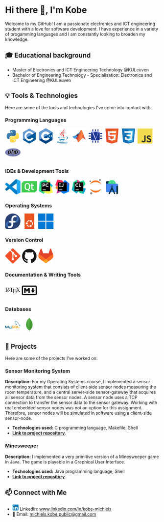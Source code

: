 # Hi there 👋, I'm Kobe

Welcome to my GitHub! I am a passionate electronics and ICT engineering student with a love for software development. I have experience in a variety of progamming languages and I am constantly looking to broaden my knowledge.

## 🎓 Educational background
- Master of Electronics and ICT Engineering Technology @KULeuven
- Bachelor of Engineering Technology - Specialisation: Electronics and ICT Engineering @KULeuven

## 💡 Tools & Technologies

Here are some of the tools and technologies I've come into contact with:

### Programming Languages

<img src="https://github.com/devicons/devicon/blob/master/icons/python/python-original.svg" title="Python" width="50" height="50"/> <img src="https://github.com/devicons/devicon/blob/master/icons/c/c-original.svg" title="C" width="50" height="50"/> <img src="https://github.com/devicons/devicon/blob/master/icons/cplusplus/cplusplus-original.svg" title="C++" width="50" height="50"/> <img src="https://github.com/devicons/devicon/blob/master/icons/java/java-original.svg" title="Java" width="50" height="50"/> <img src="https://github.com/devicons/devicon/blob/master/icons/matlab/matlab-original.svg" title="MATLAB" width="50" height="50"/> <img src="https://github.com/vscode-icons/vscode-icons/blob/master/icons/file_type_verilog.svg" title="Verilog" width="50" height="50"/> <img src="https://github.com/devicons/devicon/blob/master/icons/html5/html5-original.svg" title="HTML" width="50" height="50"/> <img src="https://github.com/devicons/devicon/blob/master/icons/css3/css3-original.svg" title="CSS" width="50" height="50"/> <img src="https://github.com/devicons/devicon/blob/master/icons/javascript/javascript-original.svg" title="JavaScript" width="50" height="50"/> <img src="https://github.com/devicons/devicon/blob/master/icons/php/php-original.svg" title="PHP" width="50" height="50"/>

### IDEs & Development Tools

<img src="https://github.com/devicons/devicon/blob/master/icons/vscode/vscode-original.svg" title="VS Code" width="50" height="50"/> <img src="https://github.com/devicons/devicon/blob/master/icons/qt/qt-original.svg" title="Qt" width="50" height="50"/> <img src="https://github.com/devicons/devicon/blob/master/icons/pycharm/pycharm-original.svg" title="PyCharm" width="50" height="50"/> <img src="https://github.com/devicons/devicon/blob/master/icons/intellij/intellij-original.svg" title="IntelliJ IDEA" width="50" height="50"/> <img src="https://github.com/devicons/devicon/blob/master/icons/clion/clion-original.svg" title="CLion" width="50" height="50"/> <img src="https://github.com/devicons/devicon/blob/master/icons/jupyter/jupyter-original.svg" title="Jupyter" width="50" height="50"/> <img src="https://github.com/devicons/devicon/blob/master/icons/androidstudio/androidstudio-original.svg" title="Android Studio" width="50" height="50"/>

### Operating Systems

<img src="https://github.com/devicons/devicon/blob/master/icons/fedora/fedora-original.svg" title="Fedora 40" width="50" height="50"/> <img src="https://github.com/devicons/devicon/blob/master/icons/ubuntu/ubuntu-original.svg" title="Ubuntu 22.04" width="50" height="50"/> <img src="https://github.com/devicons/devicon/blob/master/icons/windows11/windows11-original.svg" title="Windows 11" width="50" height="50"/>

### Version Control

<img src="https://github.com/devicons/devicon/blob/master/icons/git/git-original.svg" title="git" width="50" height="50"/> <img src="https://github.com/devicons/devicon/blob/master/icons/github/github-original.svg" title="GitHub" width="50" height="50"/> <img src="https://github.com/devicons/devicon/blob/master/icons/gitlab/gitlab-original.svg" title="GitLab" width="50" height="50"/> 

### Documentation & Writing Tools

<img src="https://github.com/devicons/devicon/blob/master/icons/latex/latex-original.svg" title="Latex" width="50" height="50"/> <img src="https://github.com/devicons/devicon/blob/master/icons/markdown/markdown-original.svg" title="Markdown" width="50" height="50"/>

### Databases

<img src="https://github.com/devicons/devicon/blob/master/icons/mysql/mysql-original-wordmark.svg" title="MySQL" width="50" height="50"/> <img src="https://github.com/devicons/devicon/blob/master/icons/mongodb/mongodb-original.svg" title="MongoDB" width="50" height="50"/> 

## 🔭 Projects

Here are some of the projects I've worked on:

### Sensor Monitoring System
**Description:** For my Operating Systems course, I implemented a sensor monitoring system that consists of client-side sensor nodes measuring the room temperature, and a central server-side sensor-gateway that acquires all sensor data from the sensor nodes. A sensor node uses a TCP connection to transfer the sensor data to the sensor gateway. Working with real embedded sensor nodes was not an option for this assignment. Therefore, sensor nodes will be simulated in software using a client-side sensor-node.
- **Technologies used:** C programming language, Makefile, Shell
- [**Link to project repository**](https://github.com/michielskobe/sensor-monitoring-system).

### Minesweeper
**Description:** I implemented a very primitive version of a Minesweeper game in Java. The game is playable in a Graphical User Interface.
- **Technologies used:** Java programming language, Shell
- [**Link to project repository**](https://github.com/michielskobe/minesweeper).

## 📫 Connect with Me

- <img src="https://github.com/devicons/devicon/blob/master/icons/linkedin/linkedin-original.svg" title="LinkedIn" width="20" height="20"/> LinkedIn: www.linkedin.com/in/kobe-michiels
- 📧 Email: michiels.kobe.public@gmail.com

<!--
**michielskobe/michielskobe** is a ✨ _special_ ✨ repository because its `README.md` (this file) appears on your GitHub profile.

Here are some ideas to get you started:

- 🔭 I’m currently working on ...
- 🌱 I’m currently learning ...
- 👯 I’m looking to collaborate on ...
- 🤔 I’m looking for help with ...
- 💬 Ask me about ...
- 📫 How to reach me: ...
- 😄 Pronouns: ...
- ⚡ Fun fact: ...
-->

